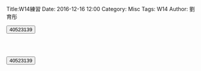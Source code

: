 Title:W14練習
Date: 2016-12-16 12:00
Category: Misc
Tags: W14
Author: 劉育彤


<!-- PELICAN_END_SUMMARY -->

<!-- 導入 FileSaver -->

<script type="text/javascript" src="./../FileSaver.min.js"></script>

<!-- 導入 Brython 標準程式庫 -->

<script type="text/javascript" 
    src="https://cdn.rawgit.com/brython-dev/brython/master/www/src/brython_dist.js">
</script>

<!-- 啟動 Brython -->

<script>
window.onload=function(){
brython(1);
}
</script>

<!-- ch01 基本的列印與輸入函式 -->

<script type="text/python3">
from browser import document
from browser import alert
def get_input(ev):
    the_input= input("我上課不要玩手機")
    alert("輸入為:"+str(the_input))

document['ch01'].bind('click',get_input)
</script>
<button id="ch01">40523139</button>


<pre class = "brush: python">
<script type="text/python3">
from browser import document
from browser import alert
def get_input(ev):
    the_input= input("我上課不要玩手機")
    alert("輸入為:"+str(the_input))

document['ch01'].bind('click',get_input)
</script>
<button id="ch01">40523139</button>
</pre>